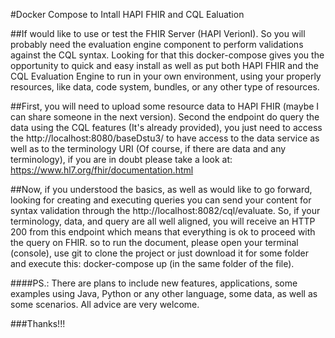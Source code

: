 
#Docker Compose to Intall HAPI FHIR and CQL Ealuation

##If would like to use or test the FHIR Server (HAPI VerionI). So you will probably need the evaluation engine component to perform validations against the CQL syntax. Looking for that this docker-compose gives you the opportunity to quick and easy install as well as put both HAPI FHIR and the CQL Evaluation Engine to run in your own environment, using your properly resources, like data, code system, bundles, or any other type of resources.

##First, you will need to upload some resource data to HAPI FHIR (maybe I can share someone in the next version).
Second the endpoint do query the data using the CQL features (It's already provided), you just need to access the http://localhost:8080/baseDstu3/ to have access to the data service as well as to the terminology URI (Of course, if there are data and any terminology), if you are in doubt please take a look at: https://www.hl7.org/fhir/documentation.html

##Now, if you understood the basics, as well as would like to go forward, looking for creating and executing queries you can send your content for syntax validation through the http://localhost:8082/cql/evaluate. So, if your terminology, data, and query are all well aligned, you will receive an HTTP 200 from this endpoint which means that everything is ok to proceed with the query on FHIR.
so to run the document, please open your terminal (console), use git to clone the project or just download it for some folder and execute this: docker-compose up (in the same folder of the file).

####PS.: There are plans to include new features, applications, some examples using Java, Python or any other language, some data, as well as some scenarios. All advice are very welcome.


###Thanks!!!

